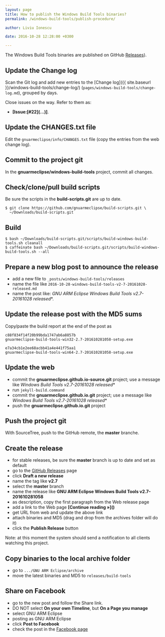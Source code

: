 ```yaml
---
layout: page
title: How to publish the Windows Build Tools binaries?
permalink: /windows-build-tools/publish-procedure/

author: Liviu Ionescu

date: 2016-10-28 12:28:00 +0300

---
```


The Windows Build Tools binaries are published on GitHub  [Releases](https://github.com/gnuarmeclipse/windows-build-tools/releases)).

## Update the Change log

Scan the Git log and add new entries to the [Change log]({{ site.baseurl }}/windows-build-tools/change-log/) (`pages/windows-build-tools/change-log.md`), grouped by days.

Close issues on the way. Refer to them as:

- **[Issue:\[#22\]\(...\)]**.

## Update the CHANGES.txt file

Edit the `gnuarmeclipse/info/CHANGES.txt` file (copy the entries from the web change log).

## Commit to the project git

In the **gnuarmeclipse/windows-build-tools** project, commit all changes.

## Check/clone/pull build scripts

Be sure the scripts in the **build-scripts.git** are up to date.

```
$ git clone https://github.com/gnuarmeclipse/build-scripts.git \
  ~/Downloads/build-scripts.git
```

## Build

```
$ bash ~/Downloads/build-scripts.git/scripts/build-windows-build-tools.sh cleanall
$ caffeinate bash ~/Downloads/build-scripts.git/scripts/build-windows-build-tools.sh --all
```

## Prepare a new blog post to announce the release

- add a new file to `_posts/windows-build-tools/releases`
- name the file like `2016-10-28-windows-build-tools-v2-7-20161028-released.md`
- name the post like: **GNU ARM Eclipse Windows Build Tools v2.7-20161028* released**.

## Update the release post with the MD5 sums

Copy/paste the build report at the end of the post as

```
c88f834f14f20b99bda1747ab6a8857b
gnuarmeclipse-build-tools-win32-2.7-201610281058-setup.exe

e7a34cb1e2ee68acbb41a4e441f75aa1
gnuarmeclipse-build-tools-win64-2.7-201610281058-setup.exe
```

## Update the web

- commit the **gnuarmeclipse.github.io-source.git** project; use a message like **Windows Build Tools v2.7-20161028* released**
- run `jekyll-build.command`
- commit the **gnuarmeclipse.github.io.git** project; use a message like **Windows Build Tools v2.7-20161028* released**
- push the **gnuarmeclipse.github.io.git** project

## Push the project git

With SourceTree, push to the GitHub remote, the **master** branche.

## Create the release

- for stable releases, be sure the **master** branch is up to date and set as default
- go to the [GitHub Releases](https://github.com/gnuarmeclipse/windows-build-tools/releases) page
- click **Draft a new release**
- name the tag like **v2.7**
- select the **master** branch
- name the release like **GNU ARM Eclipse Windows Build Tools v2.7-201610281058**
- as description, copy the first paragraph from the Web release page
- add a link to the Web page **\[Continue reading »\]\(\)**
- get URL from web and update the above link
- attach binaries and MD5 (drag and drop from the archives folder will do it)
- click the **Publish Release** button

Note: at this moment the system should send a notification to all clients watching this project.

## Copy binaries to the local archive folder

-   go to `.../GNU ARM Eclipse/archive`
-   move the latest binaries and MD5 to `releases/build-tools`

## Share on Facebook

- go to the new post and follow the Share link.
- DO NOT select **On your own Timeline**, but **On a Page you manage**
- select GNU ARM Eclipse
- posting as GNU ARM Eclipse
- click **Post to Facebook**
- check the post in the [Facebook page](https://www.facebook.com/gnuarmeclipse)
